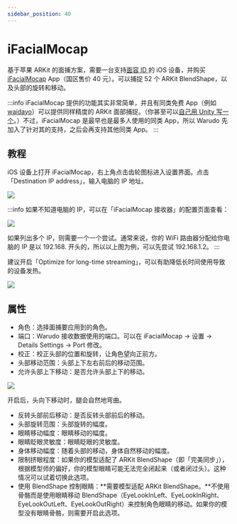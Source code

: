 ```yaml
---
sidebar_position: 40
---
```



# iFacialMocap

基于苹果 ARKit 的面捕方案，需要一台支持[面容 ID ](https://support.apple.com/zh-cn/HT208109)的 iOS 设备，并购买 [iFacialMocap](https://apps.apple.com/cn/app/id1489470545) App（国区售价 40 元）。可以捕捉 52 个 ARKit BlendShape，以及头部的旋转和移动。

:::info
iFacialMocap 提供的功能其实非常简单，并且有同类免费 App（例如 [waidayo](https://apps.apple.com/us/app/waidayo/id1513166077)）可以提供同样精度的 ARKit 面部捕捉。（你甚至可以[自己用 Unity 写一个](https://docs.unity3d.com/Packages/com.unity.xr.arkit-face-tracking@1.1/manual/index.html)。）不过，iFacialMocap 是最早也是最多人使用的同类 App，所以 Warudo 先加入了针对其的支持，之后会再支持其他同类 App。
:::

## 教程

iOS 设备上打开 iFacialMocap，右上角点击齿轮图标进入设置界面。点击「Destination IP address」，输入电脑的 IP 地址。

![](pathname:///doc-img/zh-ifacialmocap-1.webp)

:::info
如果不知道电脑的 IP，可以在「iFacialMocap 接收器」的配置页面查看：

![](pathname:///doc-img/zh-ifacialmocap-2.webp)

如果列出多个 IP，则需要一个一个尝试。通常来说，你的 WiFi 路由器分配给你电脑的 IP 是以 192.168. 开头的，所以以上图为例，可以先尝试 192.168.1.2。
:::

建议开启「Optimize for long-time streaming」，可以有助降低长时间使用导致的设备发热。

![](pathname:///doc-img/zh-ifacialmocap-3.webp)

## 属性

* 角色：选择面捕要应用到的角色。
* 端口：Warudo 接收数据使用的端口。可以在 iFacialMocap -> 设置 -> Details Settings -> Port 修改。
* 校正：校正头部的位置和旋转，让角色望向正前方。
* 头部移动范围：头部上下左右前后的移动范围。
* 允许头部上下移动：是否允许头部上下的移动。

![](pathname:///doc-img/zh-ifacialmocap-4.webp)
<p class="img-desc">开启后，头向下移动时，腿会自然地弯曲。</p>

* 反转头部前后移动：是否反转头部前后的移动。
* 头部旋转范围：头部旋转的幅度。
* 眼睛移动幅度：眼睛移动的幅度。
* 眼睛眨眼灵敏度：眼睛眨眼的灵敏度。
* 身体移动幅度：随着头部的移动，身体自然移动的幅度。
* 限制挤眼程度：如果你的模型适配了 ARKit BlendShape（即「完美同步」），根据模型师的偏好，你的模型眼睛可能无法完全闭起来（或者闭过头）。这种情况可以试着切换此选项。
* 使用 BlendShape 控制眼睛：**需要模型适配 ARKit BlendShape。**不使用骨骼而是使用眼睛移动 BlendShape（EyeLookInLeft、EyeLookInRight、EyeLookOutLeft、EyeLookOutRight）来控制角色眼睛的移动。如果你的模型没有眼睛骨骼，则需要开启此选项。

